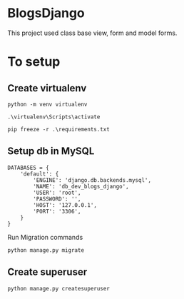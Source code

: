 # BlogsDjango

This project used class base view, form and model forms.

# To setup 

## Create virtualenv


    python -m venv virtualenv

    .\virtualenv\Scripts\activate

    pip freeze -r .\requirements.txt


## Setup db in MySQL


    DATABASES = {
        'default': {
            'ENGINE': 'django.db.backends.mysql',
            'NAME': 'db_dev_blogs_django',
            'USER': 'root',
            'PASSWORD': '',
            'HOST': '127.0.0.1',
            'PORT': '3306',
        }
    }


Run Migration commands

    python manage.py migrate


## Create superuser

    python manage.py createsuperuser




    